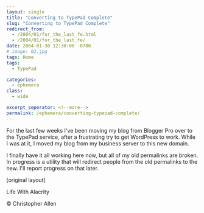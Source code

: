 ```yaml
---
layout: single
title: "Converting to TypePad Complete"
slug: "Converting to TypePad Complete"
redirect_from:
  - /2004/01/for_the_last_fe.html
  - /2004/01/for_the_last_fe/
date: 2004-01-30 12:30:00 -0700
# image: 02.jpg
tags: Home
tags: 
  - TypePad

categories:
  - ephemera
class:
  - wide

excerpt_seperator: <!--more-->
permalink: /ephemera/converting-typepad-complete/
---
```


For the last few weeks I've been moving my blog from Blogger Pro over to the TypePad service, after a frustrating try to get WordPress to work. While I was at it, I moved my blog from my business server to this new domain.

I finally have it all working here now, but all of my old permalinks are broken. In progress is a utility that will redirect people from the old permalinks to the new. I'll report progress on that later.  

[original layout]

Life With Alacrity

© Christopher Allen